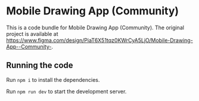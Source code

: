 
  # Mobile Drawing App (Community)

  This is a code bundle for Mobile Drawing App (Community). The original project is available at https://www.figma.com/design/PiaT6X51tqz0KWrCyA5LjO/Mobile-Drawing-App--Community-.

  ## Running the code

  Run `npm i` to install the dependencies.

  Run `npm run dev` to start the development server.
  
